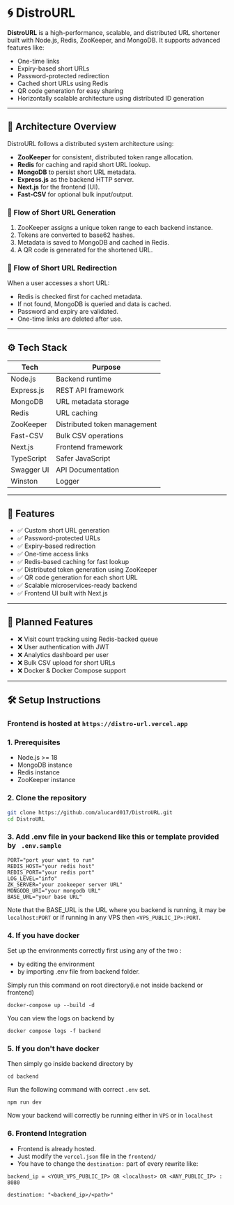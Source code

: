 # 🌀 DistroURL

**DistroURL** is a high-performance, scalable, and distributed URL shortener built with Node.js, Redis, ZooKeeper, and MongoDB. It supports advanced features like:

- One-time links
- Expiry-based short URLs
- Password-protected redirection
- Cached short URLs using Redis
- QR code generation for easy sharing
- Horizontally scalable architecture using distributed ID generation

---

## 🔗 Architecture Overview

DistroURL follows a distributed system architecture using:

- **ZooKeeper** for consistent, distributed token range allocation.
- **Redis** for caching and rapid short URL lookup.
- **MongoDB** to persist short URL metadata.
- **Express.js** as the backend HTTP server.
- **Next.js** for the frontend (UI).
- **Fast-CSV** for optional bulk input/output.

### 🔗 Flow of Short URL Generation

1. ZooKeeper assigns a unique token range to each backend instance.
2. Tokens are converted to base62 hashes.
3. Metadata is saved to MongoDB and cached in Redis.
4. A QR code is generated for the shortened URL.

### 🔗 Flow of Short URL Redirection

When a user accesses a short URL:

- Redis is checked first for cached metadata.
- If not found, MongoDB is queried and data is cached.
- Password and expiry are validated.
- One-time links are deleted after use.

---

## ⚙️ Tech Stack

| Tech       | Purpose                      |
| ---------- | ---------------------------- |
| Node.js    | Backend runtime              |
| Express.js | REST API framework           |
| MongoDB    | URL metadata storage         |
| Redis      | URL caching                  |
| ZooKeeper  | Distributed token management |
| Fast-CSV   | Bulk CSV operations          |
| Next.js    | Frontend framework           |
| TypeScript | Safer JavaScript             |
| Swagger UI | API Documentation            |
| Winston    | Logger                       |

---

## 🔗 Features

- ✅ Custom short URL generation
- ✅ Password-protected URLs
- ✅ Expiry-based redirection
- ✅ One-time access links
- ✅ Redis-based caching for fast lookup
- ✅ Distributed token generation using ZooKeeper
- ✅ QR code generation for each short URL
- ✅ Scalable microservices-ready backend
- ✅ Frontend UI built with Next.js

---

## 🔗 Planned Features

- ❌ Visit count tracking using Redis-backed queue
- ❌ User authentication with JWT
- ❌ Analytics dashboard per user
- ❌ Bulk CSV upload for short URLs
- ❌ Docker & Docker Compose support

---

## 🛠️ Setup Instructions

### Frontend is hosted at `https://distro-url.vercel.app`

### 1. Prerequisites

- Node.js >= 18
- MongoDB instance
- Redis instance
- ZooKeeper instance

### 2. Clone the repository

```bash
git clone https://github.com/alucard017/DistroURL.git
cd DistroURL
```

### 3. Add .env file in your backend like this or template provided by ` .env.sample`

```
PORT="port your want to run"
REDIS_HOST="your redis host"
REDIS_PORT="your redis port"
LOG_LEVEL="info"
ZK_SERVER="your zookeeper server URL"
MONGODB_URI="your mongodb URL"
BASE_URL="your base URL"

```

Note that the BASE_URL is the URL where you backend is running, it may be `localhost:PORT` or if running in any VPS then `<VPS_PUBLIC_IP>:PORT`.

### 4. If you have docker

Set up the environments correctly first using any of the two :

- by editing the environment
- by importing .env file from backend folder.

Simply run this command on root directory(i.e not inside backend or frontend)

```
docker-compose up --build -d
```

You can view the logs on backend by

```
docker compose logs -f backend
```

### 5. If you don't have docker

Then simply go inside backend directory by

```
cd backend
```

Run the following command with correct `.env` set.

```
npm run dev
```

Now your backend will correctly be running either in `VPS` or in `localhost`

### 6. Frontend Integration

- Frontend is already hosted.
- Just modify the `vercel.json` file in the `frontend/`
- You have to change the `destination:` part of every rewrite like:

```
backend_ip = <YOUR_VPS_PUBLIC_IP> OR <localhost> OR <ANY_PUBLIC_IP> : 8080

destination: "<backend_ip>/<path>"

```
